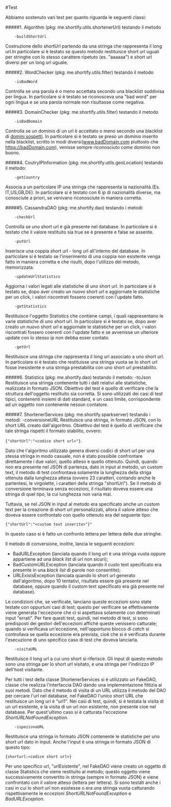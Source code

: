 #Test


Abbiamo sostenuto vari test per quanto riguarda le seguenti classi:


#####1.  Algorithm (pkg: me.shortify.utils.shortenerUrl) testando il metodo 
				
		-buildShortUrl 
Costruzione dello shortUrl partendo da una stringa che rappresenta il long url.In particolare si è testato se questo metodo restituisce short url uguali per stringhe con lo stesso carattere ripetuto (es. "aaaaaa") e short url diversi per un long url uguale.

#####2. WordChecker (pkg: me.shortify.utils.filter) testando il metodo
		
		-isBadWord
Controlla se una parola è o meno accettata secondo una blacklist suddivisa per lingua. In particolare si è testato se riconosceva una "bad word" per ogni lingua e se una parola normale non risultasse come negativa.

#####3. DomainChecker (pkg: me.shortify.utils.filter) testando il metodo

		-isBadDomain
Controlla se un dominio di un url è accettato o meno secondo una blacklist di [domini sospetti](https://isc.sans.edu/suspicious_domains.html). In particolare si è testato se preso un dominio inserito nella blacklist, scritto in modi diversi(www.badDomain.com piuttosto che https://badDomain.com), venisse sempre riconosciuto come dominio non buono. 

#####4. CoutryIPInformation (pkg: me.shortify.utils.geoLocation) testando il metodo:
 
		-getCountry
Associa a un particolare IP una stringa che rappresenta la nazionalità.(Es. IT,US,GB,DE). In particolare si è testato con 6 ip di nazionalità diverse, ma conosciute a priori, se venivano riconosciute in maniera corretta.

#####5. CassandraDAO	(pkg: me.shortify.dao) testando i metodi:

		-checkUrl
Controlla se uno short url è già presente nel database. In particolare si è testato che il valore restituito sia true se è presente e false se assente.

		-putUrl
Inserisce una coppia short url - long url all'interno del database. In particolare si è testato se l'inserimento di una coppia non esistente venga fatto in maniera corretta e che risulti, dopo l'utilizzo del metodo, memorizzata.	

		-updateUrlStatistics		
Aggiorna i valori legati alle statistiche di uno short url. In particolare si è testato se, dopo aver creato un nuovo short url e aggiornate le statistiche per un click, i valori riscontrati fossero coerenti con l'update fatto.

		-getStatistics
Restituisce l'oggetto Statistics che contiene campi, i quali rappresentano le varie statistiche di uno short url. In particolare si è testato	se, dopo aver creato un nuovo short url e aggiornate le statistiche per un click, i valori riscontrati fossero coerenti con l'update fatto e se avvenisse un ulteriore update con lo stesso ip non debba esser contato.	

		-getUrl
Restituisce una stringa che rappresenta il long url associato a uno short url. In particolare si è testato che restituisse una stringa vuota se lo short url fosse inesistente e una stringa prestabilita con uno short url prestabilito. 
		
#####6. Statistics (pkg: me.shortify.dao) testando il metodo:
		-toJson
Restituisce una stringa contenente tutti i dati relativi alle statistiche, realizzata in formato JSON. Obiettivo del test è quello di verificare che la struttura dell'oggetto restituito sia corretta. Si sono utilizzati dei casi di test tipici, contenenti insiemi di dati standard, e un caso limite, corrispondente ad un oggetto non contenente nessun contatore.

#####7. ShortenerServices (pkg: me.shortify.sparkserver) testando i metodi:
		-conversioneURL
Restituisce una stringa, in formato JSON, con lo short URL creato dall'algoritmo. Obiettivo del test è quello di verificare che tale stringa rispetti il formato stabilito, ovvero:

 `{"shortUrl":"<codice short url>"}`.

Dato che l'algoritmo utilizzato genera diversi codici di short url per una stessa stringa in modo casuale, non è stato possibile confrontare direttamente i due valori, quello atteso e quello ottenuto. Quindi, quando non era presente nel JSON di partenza, dato in input al metodo, un custom text, il metodo di test confrontava solamente la lunghezza della striga ottenuta dalla lunghezza attesa (ovvero 23 caratteri, contando anche le partentesi, le virgolette, i caratteri della stringa "shortUrl"). Se il metodo di conversione terminava senza eccezioni, il risultato doveva essere una stringa di quel tipo, la cui lunghezza non varia mai. 

Tuttavia, se nel JSON in input al metodo era specificato anche un custom text per la creazione di short url personalizzati, allora il valore atteso che doveva essere confrontato con quello ottenuto era del seguente tipo:

`{"shortUrl":"<custom text inserito>"}"`

In questo caso si è fatto un confronto lettera per lettera delle due stringhe.

Il metodo di conversione, inoltre, lancia le seguenti eccezioni:

- BadURLException (lanciata quando il long url è una stringa vuota oppure appartiene ad una *black list* di url non sicuri);
- BadCustomURLException (lanciata quando il custo text specificato era presente in una *black list* di parole non consentite);
- URLExistsException (lanciata quando lo short url generato dall'algoritmo, dopo 10 tentativi, risultata essere già presente nel database, oppure quando il custom text specificato era già presente nel database).

Le condizioni che, se verificate, lanciano queste eccezioni sono state testate con oppurtuni casi di test; questo per verificare se effettivamente viene generata l'eccezione che ci si aspettava solamente con determinati input "errati". Per fare questi test, quindi, nel metodo di test, si sono predisposti dei gestori dell'eccezioni affiché queste venissero catturate; quando si verificava un'eccezione, nell'opportuno blocco di *catch* si controllava se quella eccezione era prevista, cioè che si è verificata durante l'esecuzione di uno specifico caso di test che doveva lanciarla. 

		-visitaURL
Restituisce il long url a cui uno short si riferisce. Gli input di questo metodo sono una stringa per lo short url visitato, e una stringa per l'indirizzo IP dell'host visitante.

Per tutti i test della classe ShortenerServices si è utilizzato un FakeDAO, classe che realizza l'interfaccia DAO dando una implementazione fittizia ai suoi metodi. Dato che il metodo di visita di un URL utilizza il metodo del DAO per cercare l'url nel database, nel FakeDAO l'unico short URL che restituisce un long url è "url1". Nei casi di test, quindi, si è testata la visita di un url esistente, e la visita di un url non esistente, non presente cioè nel database. Per quest'ultimo caso si è catturata l'eccezione *ShortURLNotFoundException*.

		-ispezionaURL
Restituisce una stringa in formato JSON contenente le statistiche per uno short url dato in input. Anche l'input è una stringa in formato JSON di questo tipo:

`{shorturl:<codice short url>}`

Per uno specifico url, "urlEsistente", nel FakeDAO viene creato un oggetto di classe Statistics che viene restituito al metodo; questo oggetto viene successivamente convertito in stringa (sempre in formato JSON) e viene confrontato con il valore atteso (lettera per lettera). Si sono testati anche i casi in cui lo short url non esistesse o era una stringa vuota catturando rispettivamente le eccezioni *ShortURLNotFoundException* e *BadURLException*.